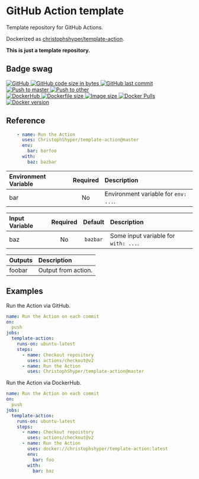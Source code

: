 # GitHub Action template

Template repository for GitHub Actions. 

Dockerized as [christophshyper/template-action](https://hub.docker.com/repository/docker/christophshyper/template-action).

**This is just a template repository.**


## Badge swag
[
![GitHub](https://img.shields.io/badge/github-ChristophShyper%2Ftemplate--action-brightgreen.svg?style=flat-square&logo=github)
![GitHub code size in bytes](https://img.shields.io/github/languages/code-size/christophshyper/template-action?color=brightgreen&label=Code%20size&style=flat-square&logo=github)
![GitHub last commit](https://img.shields.io/github/last-commit/christophshyper/template-action?color=brightgreen&label=Last%20commit&style=flat-square&logo=github)
](https://github.com/christophshyper/template-action "shields.io")
[![Push to master](https://img.shields.io/github/workflow/status/christophshyper/template-action/Push%20to%20master?color=brightgreen&label=Master%20branch&logo=github&style=flat-square)
](https://github.com/ChristophShyper/template-action/actions?query=workflow%3A%22Push+to+master%22)
[![Push to other](https://img.shields.io/github/workflow/status/christophshyper/template-action/Push%20to%20other?color=brightgreen&label=Pull%20requests&logo=github&style=flat-square)
](https://github.com/ChristophShyper/template-action/actions?query=workflow%3A%22Push+to+other%22)
<br>
[
![DockerHub](https://img.shields.io/badge/docker-christophshyper%2Ftemplate--action-blue.svg?style=flat-square&logo=docker)
![Dockerfile size](https://img.shields.io/github/size/christophshyper/template-action/Dockerfile?label=Dockerfile%20size&style=flat-square&logo=docker)
![Image size](https://img.shields.io/docker/image-size/christophshyper/template-action/latest?label=Image%20size&style=flat-square&logo=docker)
![Docker Pulls](https://img.shields.io/docker/pulls/christophshyper/template-action?color=blue&label=Pulls&logo=docker&style=flat-square)
![Docker version](https://img.shields.io/docker/v/christophshyper/template-action?color=blue&label=Version&logo=docker&style=flat-square)
](https://hub.docker.com/r/christophshyper/template-action "shields.io")


## Reference

```yaml
    - name: Run the Action
      uses: ChristophShyper/template-action@master
      env:
        bar: barfoo
      with:
        baz: bazbar
```

Environment Variable | Required |Description
:--- | :---: | :---
bar | No | Environment variable for `env: ...`.

Input Variable | Required | Default |Description
:--- | :---: | :---: | :---
baz | No | `bazbar` | Some input variable for `with: ...`.

Outputs | Description
:--- | :---
foobar | Output from action.


## Examples

Run the Action via GitHub.
```yaml
name: Run the Action on each commit
on:
  push
jobs:
  template-action:
    runs-on: ubuntu-latest
    steps:
      - name: Checkout repository
        uses: actions/checkout@v2
      - name: Run the Action
        uses: ChristophShyper/template-action@master
```

Run the Action via DockerHub.
```yaml
name: Run the Action on each commit
on:
  push
jobs:
  template-action:
    runs-on: ubuntu-latest
    steps:
      - name: Checkout repoistory
        uses: actions/checkout@v2
      - name: Run the Action
        uses: docker://christophshyper/template-action:latest
        env:
          bar: foo
        with:
          bar: baz
```
